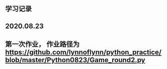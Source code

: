 ## 学习记录
## 2020.08.23
## 第一次作业， 作业路径为 https://github.com/lynnoflynn/python_practice/blob/master/Python0823/Game_round2.py

